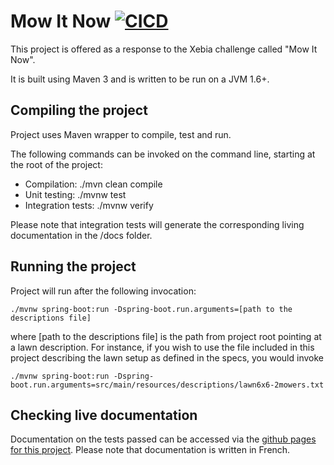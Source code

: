 # Mow It Now [![CICD](https://github.com/rdlopes/mowitnow/actions/workflows/cicd.yaml/badge.svg)](https://github.com/rdlopes/mowitnow/actions/workflows/cicd.yaml)

This project is offered as a response to the Xebia challenge called "Mow It Now".

It is built using Maven 3 and is written to be run on a JVM 1.6+.

## Compiling the project

Project uses Maven wrapper to compile, test and run.

The following commands can be invoked on the command line, starting at the root of the project:

* Compilation: ./mvn clean compile
* Unit testing: ./mvnw test
* Integration tests: ./mvnw verify

Please note that integration tests will generate the corresponding living documentation in the /docs folder.

## Running the project

Project will run after the following invocation:

```
./mvnw spring-boot:run -Dspring-boot.run.arguments=[path to the descriptions file]
```

where [path to the descriptions file] is the path from project root pointing at a lawn description.
For instance, if you wish to use the file included in this project describing the lawn setup as defined in the specs,
you would invoke

```
./mvnw spring-boot:run -Dspring-boot.run.arguments=src/main/resources/descriptions/lawn6x6-2mowers.txt
```

## Checking live documentation

Documentation on the tests passed can be accessed via the [github pages for this project](https://rdlopes.github.io/mowitnow/).
Please note that documentation is written in French.
